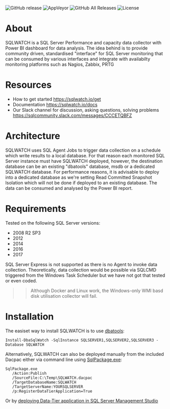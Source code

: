 ![GitHub release](https://img.shields.io/github/release/marcingminski/sqlwatch.svg)
![AppVeyor](https://img.shields.io/appveyor/ci/marcingminski/sqlwatch.svg)
![GitHub All Releases](https://img.shields.io/github/downloads/marcingminski/sqlwatch/total.svg)
![License](https://img.shields.io/badge/license-MIT-green.svg)

# About
SQLWATCH is a SQL Server Performance and capacity data collector with Power BI dashboard for data analysis. The idea behind is to provide community driven, standardised "interface" for SQL Server monitoring that can be consumed by various interfaces and integrate with availabilty monitoring platforms such as Nagios, Zabbix, PRTG

# Resources
* How to get started https://sqlwatch.io/get 
* Documentation https://sqlwatch.io/docs
* Our Slack channel for discussion, asking questions, solving problems https://sqlcommunity.slack.com/messages/CCCETQBFZ

# Architecture
SQLWATCH uses SQL Agent Jobs to trigger data collection on a schedule which write results to a local database. For that reason each monitored SQL Server instance must have SQLWATCH deployed, however, the destination database can be an existing "dbatools" database, msdb or a dedicated SQLWATCH database. For performance reasons, it is advisable to deploy into a dedicated database as we're setting Read Committed Snapshot Isolation which will not be done if deployed to an existing database. The data can be consumed and analysed by the Power BI report. 

# Requirements
Tested on the following SQL Server versions:
* 2008 R2 SP3
* 2012
* 2014
* 2016
* 2017

SQL Server Express is not supported as there is no Agent to invoke data collection. Theoretically, data collection would be possible via SQLCMD triggered from the Windows Task Scheduler but we have not got that tested or even coded.

>>Although Docker and Linux work, the Windows-only WMI basd disk utilisation collector will fail.

# Installation
The easiset way to install SQLWATCH is to use [dbatools](https://github.com/sqlcollaborative/dbatools):

```
Install-DbaSqlWatch -SqlInstance SQLSERVER1,SQLSERVER2,SQLSERVER3 -Database SQLWATCH
```
Alternatively, SQLWATCH can also be deployed manually from the included Dacpac either via command line using [SqlPackage.exe](https://docs.microsoft.com/en-us/sql/tools/sqlpackage?view=sql-server-2017):
```
SqlPackage.exe 
   /Action:Publish 
   /SourceFile:C:\Temp\SQLWATCH.dacpac 
   /TargetDatabaseName:SQLWATCH 
   /TargetServerName:YOURSQLSERVER 
   /p:RegisterDataTierApplication=True
  ```
  Or by [deploying Data-Tier application in SQL Server Management Studio](https://docs.microsoft.com/en-us/sql/relational-databases/data-tier-applications/deploy-a-data-tier-application?view=sql-server-2017)
